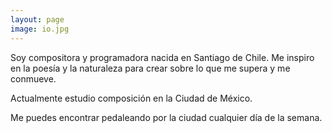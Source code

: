 ```yaml
---
layout: page
image: io.jpg
---
```


Soy compositora y programadora nacida en Santiago de Chile. Me inspiro en la poesía y la naturaleza para crear sobre lo que me supera y me conmueve.

Actualmente estudio composición en la Ciudad de México.

Me puedes encontrar pedaleando por la ciudad cualquier día de la semana.